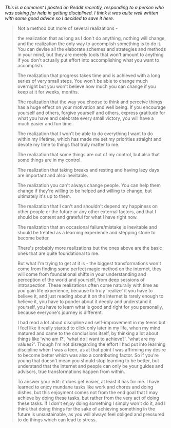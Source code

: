 *This is a comment I posted on Reddit recently, responding to a person who was asking for 
help in getting disciplined. I think it was quite well written with some good advice so I decided to save it here.*

> Not a method but more of several realizations -
> 
> the realization that as long as I don't do anything, nothing will change, and the realization the only way to accomplish something is to do it. You can devise all the elaborate schemes and strategies and methods in your mind, but they are merely tools that won't amount to anything if you don't actually put effort into accomplishing what you want to accomplish.
> 
> The realization that progress takes time and is achieved with a long series of very small steps. You won't be able to change much overnight but you won't believe how much you can change if you keep at it for weeks, months.
> 
> The realization that the way you choose to think and perceive things has a huge effect on your motivation and well being. If you encourage yourself and others, forgive yourself and others, express gratitude for what you have and celebrate every small victory, you will have a much easier and fun time.
> 
> The realization that I won't be able to do everything I want to do within my lifetime, which has made me set my priorities straight and devote my time to things that truly matter to me.
> 
> The realization that some things are out of my control, but also that some things are in my control.
> 
> The realization that taking breaks and resting and having lazy days are important and also inevitable.
> 
> The realization you can't always change people. You can help them change if they're willing to be helped and willing to change, but ultimately it's up to them.
> 
> The realization that I can't and shouldn't depend my happiness on other people or the future or any other external factors, and that I should be content and grateful for what I have right now.
> 
> The realization that an occasional failure/mistake is inevitable and should be treated as a learning experience and stepping stone to become better.
> 
> There's probably more realizations but the ones above are the basic ones that are quite foundational to me.
> 
> But what I'm trying to get at it is - the biggest transformations won't come from finding some perfect magic method on the internet, they will come from foundational shifts in your understanding and perception of the world and yourself, from deep sessions of introspection. These realizations often come naturally with time as you gain life experience, because to truly 'realize' it you have to believe it, and just reading about it on the internet is rarely enough to believe it, you have to ponder about it deeply and understand it yourself, you have to learn what is good and right for you personally, because everyone's journey is different.
> 
> I had read a lot about discipline and self-improvement in my teens but I feel like it really started to click only later in my life, when my mind matured and came to the conclusions itself, by thinking a lot about things like 'who am I?', 'what do I want to achieve?', 'what are my values?'. Though I'm not disregarding the effort I had put into learning discipline when I was a teen, as at that point I was affirming my desire to become better which was also a contributing factor. So if you're young that doesn't mean you should stop learning to be better, but understand that the internet and people can only be your guides and advisors, true transformations happen from within.
> 
> To answer your edit: it does get easier, at least it has for me. I have learned to enjoy mundane tasks like work and chores and doing dishes, but this enjoyment comes not from the end goal that I may achieve by doing these tasks, but rather from the very act of doing these tasks. If I don't enjoy doing something I simply won't do it, and I think that doing things for the sake of achieving something in the future is unsustainable, as you will always feel obliged and pressured to do things which can lead to stress.
